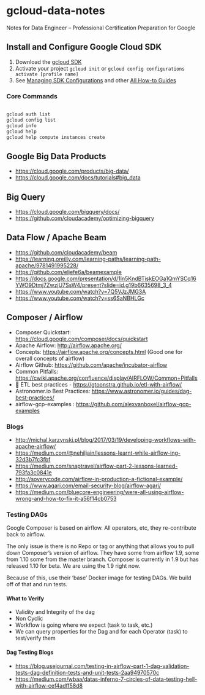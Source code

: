 # gcloud-data-notes
Notes for Data Engineer – Professional Certification Preparation for Google

## Install and Configure Google Cloud SDK 

1. Download the [gcloud SDK](https://cloud.google.com/sdk)
1. Activate your project `gcloud init` or `gcloud config configurations activate [profile name]`
1. See [Managing SDK Configurations](https://cloud.google.com/sdk/docs/configurations) and 
other [All How-to Guides](https://cloud.google.com/sdk/docs/how-to)

### Core Commands

```bash

gcloud auth list
gcloud config list
gcloud info
gcloud help
gcloud help compute instances create

```

## Google Big Data Products
 
* https://cloud.google.com/products/big-data/
* https://cloud.google.com/docs/tutorials#big_data

## Big Query

* https://cloud.google.com/bigquery/docs/
* https://github.com/cloudacademy/optimizing-bigquery

## Data Flow / Apache Beam

* https://github.com/cloudacademy/beam
* https://learning.oreilly.com/learning-paths/learning-path-apache/9781491995228/
* https://github.com/eljefe6a/beamexample
* https://docs.google.com/presentation/d/1ln5KndBTiskEOGa1QmYSCq16YWO9Dtmj7ZwzjU7SsW4/present?slide=id.g19b6635698_3_4
* https://www.youtube.com/watch?v=7Q5VJzJMG3A
* https://www.youtube.com/watch?v=ss6SaNBHLGc

## Composer / Airflow

* Composer Quickstart: https://cloud.google.com/composer/docs/quickstart
* Apache Airflow: http://airflow.apache.org/
* Concepts: https://airflow.apache.org/concepts.html   (Good one for overall concepts of airflow)
* Airflow Github: https://github.com/apache/incubator-airflow
* Common Pitfalls: https://cwiki.apache.org/confluence/display/AIRFLOW/Common+Pitfalls 
* :raised_hands: ETL best practices - https://gtoonstra.github.io/etl-with-airflow/
* Astronomer.io Best Practices: https://www.astronomer.io/guides/dag-best-practices/
* airflow-gcp-examples : https://github.com/alexvanboxel/airflow-gcp-examples

### Blogs

* http://michal.karzynski.pl/blog/2017/03/19/developing-workflows-with-apache-airflow/
* https://medium.com/@nehiljain/lessons-learnt-while-airflow-ing-32d3b7fc3fbf
* https://medium.com/snaptravel/airflow-part-2-lessons-learned-793fa3c0841e
* http://soverycode.com/airflow-in-production-a-fictional-example/
* https://www.agari.com/email-security-blog/airflow-agari/
* https://medium.com/bluecore-engineering/were-all-using-airflow-wrong-and-how-to-fix-it-a56f14cb0753
 
### Testing DAGs

Google Composer is based on airflow. All operators, etc, they re-contribute back to airflow. 

The only issue is there is no Repo or tag or anything that allows you to pull down Composer’s version of airflow. 
They have some from airflow 1.9, some from 1.10 some from the master branch.  Composer is currently in 1.9 but has 
released 1.10 for beta. We are using the 1.9 right now.  

Because of this, use their ‘base’ Docker image for testing DAGs. We build off of that and run tests. 

#### What to Verify
* Validity and Integrity of the dag
* Non Cyclic
* Workflow is going where we expect (task to task, etc.)
* We can query properties for the Dag and for each Operator (task) to test/verify them

#### Dag Testing Blogs
* https://blog.usejournal.com/testing-in-airflow-part-1-dag-validation-tests-dag-definition-tests-and-unit-tests-2aa94970570c
* https://medium.com/wbaa/datas-inferno-7-circles-of-data-testing-hell-with-airflow-cef4adff58d8

